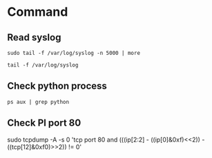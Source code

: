 # Command

## Read syslog

```
sudo tail -f /var/log/syslog -n 5000 | more

tail -f /var/log/syslog
```

## Check python process

```
ps aux | grep python
```

## Check PI port 80
sudo tcpdump -A -s 0 'tcp port 80 and (((ip[2:2] - ((ip[0]&0xf)<<2)) - ((tcp[12]&0xf0)>>2)) != 0'